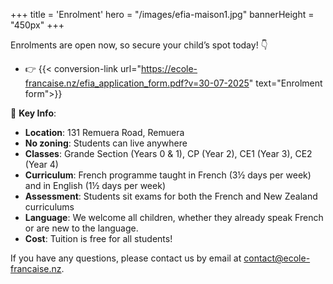 +++
title = 'Enrolment'
hero = "/images/efia-maison1.jpg"
bannerHeight = "450px"
+++

Enrolments are open now, so secure your child’s spot today! 👇

- 👉 {{< conversion-link url="https://ecole-francaise.nz/efia_application_form.pdf?v=30-07-2025" text="Enrolment form">}}

🔑 **Key Info**:

- **Location**: 131 Remuera Road, Remuera
- **No zoning**: Students can live anywhere
- **Classes**: Grande Section (Years 0 & 1), CP (Year 2), CE1 (Year 3), CE2 (Year 4)
- **Curriculum**: French programme taught in French (3½ days per week) and in English (1½ days per week)
- **Assessment**: Students sit exams for both the French and New Zealand curriculums
- **Language**: We welcome all children, whether they already speak French or are new to the language.
- **Cost**: Tuition is free for all students!

If you have any questions, please contact us by email at [contact@ecole-francaise.nz](mailto://contact@ecole-francaise.nz).
